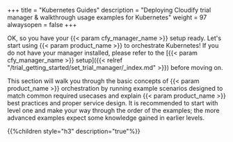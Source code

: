+++
title = "Kubernetes Guides"
description = "Deploying Cloudify trial manager & walkthrough usage examples for Kubernetes"
weight = 97
alwaysopen = false
+++

OK, so you have your {{< param cfy_manager_name >}} setup ready. Let's start using {{< param product_name >}} to orchestrate Kubernetes!
If you do not have your manager installed, please refer to the [{{< param cfy_manager_name >}} setup]({{< relref "/trial_getting_started/set_trial_manager/_index.md" >}}) before moving on.

This section will walk you through the basic concepts of {{< param product_name >}} orchestration by running example scenarios designed to match common required usecases and explain {{< param product_name >}} best practices and proper service design.
It is recommended to start with level one and make your way through the order of the examples; the more advanced examples expect some knowledge gained in earlier levels.

<!-- Here is a short video demonstrating the first examples. You can start with a quick review or go directly to the example descriptions below.

<iframe src="https://player.vimeo.com/video/441737585" width="500" height="300" frameborder="0" allow="autoplay; fullscreen" allowfullscreen></iframe> -->

{{%children style="h3" description="true"%}}
